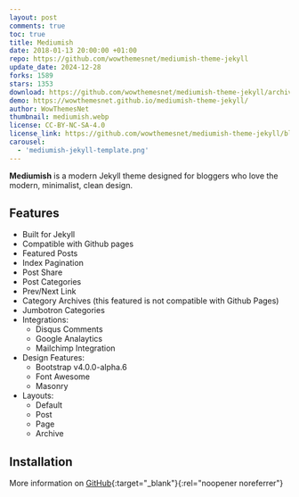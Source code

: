 ```yaml
---
layout: post
comments: true
toc: true
title: Mediumish
date: 2018-01-13 20:00:00 +01:00
repo: https://github.com/wowthemesnet/mediumish-theme-jekyll
update_date: 2024-12-28
forks: 1589
stars: 1353
download: https://github.com/wowthemesnet/mediumish-theme-jekyll/archive/master.zip
demo: https://wowthemesnet.github.io/mediumish-theme-jekyll/
author: WowThemesNet
thumbnail: mediumish.webp
license: CC-BY-NC-SA-4.0
license_link: https://github.com/wowthemesnet/mediumish-theme-jekyll/blob/master/LICENSE.txt
carousel:
  - 'mediumish-jekyll-template.png'
---
```


**Mediumish** is a modern Jekyll theme designed for bloggers who love the modern, minimalist, clean design.

## Features

* Built for Jekyll
* Compatible with Github pages
* Featured Posts
* Index Pagination
* Post Share
* Post Categories
* Prev/Next Link
* Category Archives (this featured is not compatible with Github Pages)
* Jumbotron Categories
* Integrations:
  * Disqus Comments
  * Google Analaytics
  * Mailchimp Integration
* Design Features:
  * Bootstrap v4.0.0-alpha.6
  * Font Awesome
  * Masonry
* Layouts:
  * Default
  * Post
  * Page
  * Archive

## Installation

More information on [GitHub](https://github.com/wowthemesnet/mediumish-theme-jekyll/){:target="_blank"}{:rel="noopener noreferrer"}
